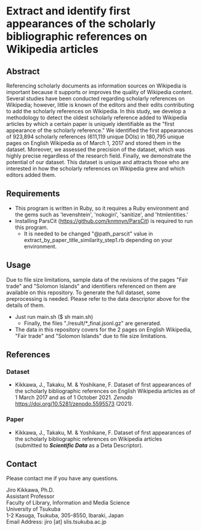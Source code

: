 # Extract and identify first appearances of the scholarly bibliographic references on Wikipedia articles

## Abstract
Referencing scholarly documents as information sources on Wikipedia is important because it supports or improves the quality of Wikipedia content. Several studies have been conducted regarding scholarly references on Wikipedia; however, little is known of the editors and their edits contributing to add the scholarly references on Wikipedia. In this study, we develop a methodology to detect the oldest scholarly reference added to Wikipedia articles by which a certain paper is uniquely identifiable as the "first appearance of the scholarly reference." We identified the first appearances of 923,894 scholarly references (611,119 unique DOIs) in 180,795 unique pages on English Wikipedia as of March 1, 2017 and stored them in the dataset. Moreover, we assessed the precision of the dataset, which was highly precise regardless of the research field. Finally, we demonstrate the potential of our dataset. This dataset is unique and attracts those who are interested in how the scholarly references on Wikipedia grew and which editors added them.

## Requirements
- This program is written in Ruby, so it requires a Ruby environment and the gems such as 'levenshtein', 'nokogiri', 'sanitize', and 'htmlentities.'
- Installing ParsCit (https://github.com/knmnyn/ParsCit) is required to run this program.
  - It is needed to be changed "@path_parscit" value in extract_by_paper_title_similarity_step1.rb depending on your environment.

## Usage
Due to file size limitations, sample data of the revisions of the pages "Fair trade" and "Solomon Islands" and identifiers referenced on them are available on this repository. To generate the full dataset, some preprocessing is needed. Please refer to the data descriptor above for the details of them.

- Just run main.sh ($ sh main.sh)
  - Finally, the files "./result/*_final.jsonl.gz" are generated.
- The data in this repository covers for the 2 pages on English Wikipedia, "Fair trade" and "Solomon Islands" due to file size limitations.

## References
### Dataset
- Kikkawa, J., Takaku, M. & Yoshikane, F. Dataset of first appearances of the scholarly bibliographic references on English Wikipedia articles as of 1 March 2017 and as of 1 October 2021. *Zenodo* https://doi.org/10.5281/zenodo.5595573 (2021).
### Paper
- Kikkawa, J., Takaku, M. & Yoshikane, F. Dataset of first appearances of the scholarly bibliographic references on Wikipedia articles (submitted to _**Scientific Data**_ as a Deta Descriptor).


## Contact

Please contact me if you have any questions.

Jiro Kikkawa, Ph.D. <br>
Assistant Professor <br>
Faculty of Library, Information and Media Science <br>
University of Tsukuba <br>
1-2 Kasuga, Tsukuba, 305-8550, Ibaraki, Japan <br>
Email Address: jiro [at] slis.tsukuba.ac.jp
